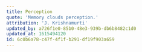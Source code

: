 ```yaml
---
title: Perception
quote: 'Memory clouds perception.'
attribution: 'J. Krishnamurti'
updated_by: a726f1e0-85b0-48e3-939b-db6b8482c1d0
updated_at: 1615494120
id: 6c0b6a78-c47f-4f1f-b291-df19f903a659
---
```


